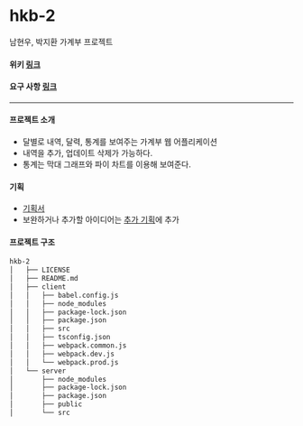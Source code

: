 # hkb-2
남현우, 박지환 가계부 프로젝트

#### 위키 [링크](https://github.com/woowa-techcamp-2020/hkb-2.wiki.git)
#### 요구 사항 [링크](https://lucas.codesquad.kr/%EC%9A%B0%EC%95%84%ED%95%9C%ED%85%8C%ED%81%AC%EC%BA%A0%ED%94%842020/course/%EC%9B%B9%ED%92%80%EC%8A%A4%ED%83%9D/WEEK-5-%EA%B0%80%EA%B3%84%EB%B6%80(1-2)/%EB%AF%B8%EC%85%98-%EA%B0%80%EA%B3%84%EB%B6%80%EC%84%9C%EB%B9%84%EC%8A%A4)
<hr>


#### 프로젝트 소개
- 달별로 내역, 달력, 통계를 보여주는 가계부 웹 어플리케이션
- 내역을 추가, 업데이트 삭제가 가능하다.
- 통계는 막대 그래프와 파이 차트를 이용해 보여준다.

#### 기획
- [기획서](https://docs.google.com/presentation/d/17QLlxQxgFxyvvV6uh8_7sD3SeXIu5bN986nm94uycX8/edit#slide=id.g8b5e1ec338_0_0)
- 보완하거나 추가할 아이디어는 [추가 기획](https://github.com/woowa-techcamp-2020/hkb-2/wiki/%EC%B6%94%EA%B0%80-%EA%B8%B0%ED%9A%8D)에 추가

#### 프로젝트 구조

```bash
hkb-2
│   ├── LICENSE
│   ├── README.md
│   ├── client
│   │   ├── babel.config.js
│   │   ├── node_modules
│   │   ├── package-lock.json
│   │   ├── package.json
│   │   ├── src
│   │   ├── tsconfig.json
│   │   ├── webpack.common.js
│   │   ├── webpack.dev.js
│   │   └── webpack.prod.js
│   └── server
│       ├── node_modules
│       ├── package-lock.json
│       ├── package.json
│       ├── public
│       └── src
```





